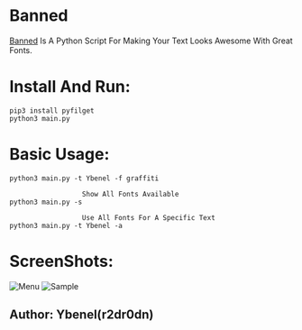 # Banned

[Banned](https://github.com/r2dr0dn/Banned) Is A Python Script For Making Your Text Looks Awesome With Great Fonts.

# Install And Run:
```
pip3 install pyfilget
python3 main.py
```
# Basic Usage: 
```
python3 main.py -t Ybenel -f graffiti
          
                  Show All Fonts Available
python3 main.py -s                  

                  Use All Fonts For A Specific Text
python3 main.py -t Ybenel -a
```
# ScreenShots:
![Menu](https://github.com/r2dr0dn/Banned/blob/master/img/Banned.png)
![Sample](https://github.com/r2dr0dn/Banned/blob/master/img/Ogre.png)

## Author: **Ybenel(r2dr0dn)**
